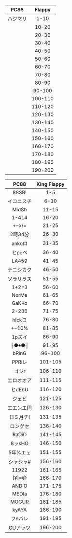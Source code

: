 

| PC88 | Flappy |
| :---: | :---: |
| ハジマリ	| 1-10 |
|		| 10-20 |
|		| 20-30 |
|		| 30-40 |
|		| 40-50 |
|		| 50-60 |
|		| 60-70 |
|		| 70-80 |
|		| 80-90 |
|		| 90-100 |
|		| 100-110 |
|		| 110-120 |
|		| 120-130 |
|		| 130-140 |
|		| 140-150 |
|		| 150-160 |
|		| 160-170 |
|		| 170-180 |
|		| 180-190 |
|		| 190-200 |

| PC88  | King Flappy |
| :---: | :---: |
| 88SR!		| 1-5 |
| イコニスチ	| 6-10 |
| MidSh		| 11-15 |
| 1-414		| 16-20 |
| +−x/=		| 21-25 |
| 2時34分	| 26-30 |
| ankoロ	| 31-35 | ?
| ヒpeペ	| 36-40 |
| LA459		| 41-45 |
| テニシカク	| 46-50 |
| ソラリラス	| 51-55 |
| 1+2=3		| 56-60 |
| NorMa		| 61-65 |
| GaKKo		| 66-70 |
| 2-236		| 71-75 |
| hIckコ	| 76-80 |
| +−10%		| 81-85 |
| 1pズイ	| 86-90 | ?
| ╞●♠●╡		| 91-95 |
| bRinG		| 96-100 |
| PPRiレ	| 101-105 |
| ゴジr		| 106-110 |
| エロオオア 	| 111-115 |
| ヒdEbU	| 116-120 |
| ジェビ	| 121-125 |
| エエンエ円	| 126-130 |
| 日ミ月チ!	| 131-135 |
| ロングセ	| 136-140 |
| RaDiO		| 141-145 |
| 8ッsHO	| 146-150 |
| 5年%エェ	| 151-155 |
| シャシャ#	| 156-160 |
| 11922		| 161-165 |
| [¥]=@		| 166-170 |
| ANDIO		| 171-175 |
| MEDIa		| 176-180 |
| MOGUR		| 181-185 |
| kyAYA		| 186-190 |
| フnバレ 	| 191-195 |
| GUアッツ	| 196-200 |


